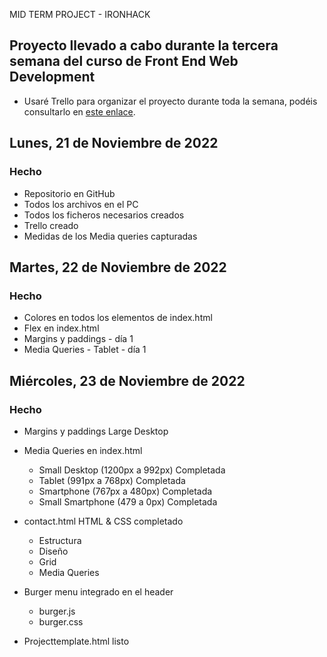 MID TERM PROJECT - IRONHACK

## Proyecto llevado a cabo durante la tercera semana del curso de Front End Web Development

- Usaré Trello para organizar el proyecto durante toda la semana, podéis consultarlo en [este enlace](https://trello.com/b/FQW0PrE7/midterm-projects).

## Lunes, 21 de Noviembre de 2022

### Hecho

- Repositorio en GitHub
- Todos los archivos en el PC
- Todos los ficheros necesarios creados
- Trello creado
- Medidas de los Media queries capturadas

## Martes, 22 de Noviembre de 2022

### Hecho

- Colores en todos los elementos de index.html
- Flex en index.html
- Margins y paddings - día 1
- Media Queries - Tablet - día 1

## Miércoles, 23 de Noviembre de 2022

### Hecho

- Margins y paddings Large Desktop
- Media Queries en index.html

  - Small Desktop (1200px a 992px) Completada
  - Tablet (991px a 768px) Completada
  - Smartphone (767px a 480px) Completada
  - Small Smartphone (479 a 0px) Completada

- contact.html HTML & CSS completado

  - Estructura
  - Diseño
  - Grid
  - Media Queries

- Burger menu integrado en el header

  - burger.js
  - burger.css

- Projecttemplate.html listo
